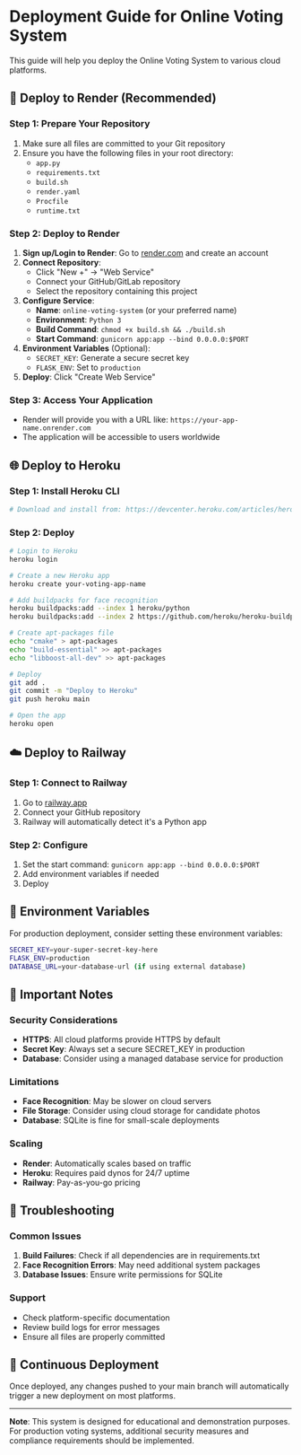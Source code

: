 # Deployment Guide for Online Voting System

This guide will help you deploy the Online Voting System to various cloud platforms.

## 🚀 Deploy to Render (Recommended)

### Step 1: Prepare Your Repository
1. Make sure all files are committed to your Git repository
2. Ensure you have the following files in your root directory:
   - `app.py`
   - `requirements.txt`
   - `build.sh`
   - `render.yaml`
   - `Procfile`
   - `runtime.txt`

### Step 2: Deploy to Render
1. **Sign up/Login to Render**: Go to [render.com](https://render.com) and create an account
2. **Connect Repository**: 
   - Click "New +" → "Web Service"
   - Connect your GitHub/GitLab repository
   - Select the repository containing this project
3. **Configure Service**:
   - **Name**: `online-voting-system` (or your preferred name)
   - **Environment**: `Python 3`
   - **Build Command**: `chmod +x build.sh && ./build.sh`
   - **Start Command**: `gunicorn app:app --bind 0.0.0.0:$PORT`
4. **Environment Variables** (Optional):
   - `SECRET_KEY`: Generate a secure secret key
   - `FLASK_ENV`: Set to `production`
5. **Deploy**: Click "Create Web Service"

### Step 3: Access Your Application
- Render will provide you with a URL like: `https://your-app-name.onrender.com`
- The application will be accessible to users worldwide

## 🌐 Deploy to Heroku

### Step 1: Install Heroku CLI
```bash
# Download and install from: https://devcenter.heroku.com/articles/heroku-cli
```

### Step 2: Deploy
```bash
# Login to Heroku
heroku login

# Create a new Heroku app
heroku create your-voting-app-name

# Add buildpacks for face recognition
heroku buildpacks:add --index 1 heroku/python
heroku buildpacks:add --index 2 https://github.com/heroku/heroku-buildpack-apt

# Create apt-packages file
echo "cmake" > apt-packages
echo "build-essential" >> apt-packages
echo "libboost-all-dev" >> apt-packages

# Deploy
git add .
git commit -m "Deploy to Heroku"
git push heroku main

# Open the app
heroku open
```

## ☁️ Deploy to Railway

### Step 1: Connect to Railway
1. Go to [railway.app](https://railway.app)
2. Connect your GitHub repository
3. Railway will automatically detect it's a Python app

### Step 2: Configure
1. Set the start command: `gunicorn app:app --bind 0.0.0.0:$PORT`
2. Add environment variables if needed
3. Deploy

## 🔧 Environment Variables

For production deployment, consider setting these environment variables:

```bash
SECRET_KEY=your-super-secret-key-here
FLASK_ENV=production
DATABASE_URL=your-database-url (if using external database)
```

## 📝 Important Notes

### Security Considerations
- **HTTPS**: All cloud platforms provide HTTPS by default
- **Secret Key**: Always set a secure SECRET_KEY in production
- **Database**: Consider using a managed database service for production

### Limitations
- **Face Recognition**: May be slower on cloud servers
- **File Storage**: Consider using cloud storage for candidate photos
- **Database**: SQLite is fine for small-scale deployments

### Scaling
- **Render**: Automatically scales based on traffic
- **Heroku**: Requires paid dynos for 24/7 uptime
- **Railway**: Pay-as-you-go pricing

## 🐛 Troubleshooting

### Common Issues
1. **Build Failures**: Check if all dependencies are in requirements.txt
2. **Face Recognition Errors**: May need additional system packages
3. **Database Issues**: Ensure write permissions for SQLite

### Support
- Check platform-specific documentation
- Review build logs for error messages
- Ensure all files are properly committed

## 🔄 Continuous Deployment

Once deployed, any changes pushed to your main branch will automatically trigger a new deployment on most platforms.

---

**Note**: This system is designed for educational and demonstration purposes. For production voting systems, additional security measures and compliance requirements should be implemented.
